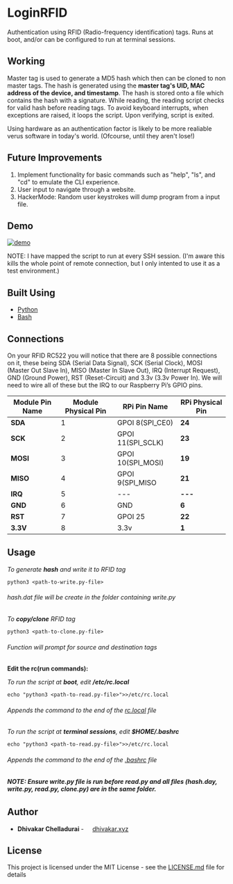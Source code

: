 # LoginRFID

Authentication using RFID (Radio-frequency identification) tags. Runs at boot, and/or can be configured to run at terminal sessions.

## Working

Master tag is used to generate a MD5 hash which then can be cloned to non master tags. The hash is generated using the **master tag's UID, MAC address of the device, and timestamp**. The hash is stored onto a file which contains the hash with a signature. While reading, the reading script checks for valid hash before reading tags. To avoid keyboard interrupts, when exceptions are raised, it loops the script. Upon verifying, script is exited. 

Using hardware as an authentication factor is likely to be more realiable verus software in today's world. (Ofcourse, until they aren't lose!)

## Future Improvements

1. Implement functionality for basic commands such as "help", "ls", and "cd" to emulate the CLI experience.
2. User input to navigate through a website. 
3. HackerMode: Random user keystrokes will dump program from a input file.

## Demo

[![demo](https://asciinema.org/a/fya448W8HEdupamxscgRSYzSi.svg)](https://asciinema.org/a/fya448W8HEdupamxscgRSYzSi?autoplay=1)

NOTE: I have mapped the script to run at every SSH session. (I'm aware this kills the whole point of remote connection, but I only intented to use it as a test environment.)

## Built Using

* [Python](https://www.python.org/)
* [Bash](https://www.gnu.org/software/bash/)

## Connections

On your RFID RC522 you will notice that there are 8 possible connections on it, these being SDA (Serial Data Signal), SCK (Serial Clock), MOSI (Master Out Slave In), MISO (Master In Slave Out), IRQ (Interrupt Request), GND (Ground Power), RST (Reset-Circuit) and 3.3v (3.3v Power In). We will need to wire all of these but the IRQ to our Raspberry Pi’s GPIO pins.

| Module Pin Name | Module Physical Pin |    RPi Pin Name   | RPi Physical Pin |
|       ---       |         ---         |      ---          |        ---       |
| **SDA**         | 1                   | GPOI 8(SPI_CE0)   | **24**           |
| **SCK**         | 2                   | GPOI 11(SPI_SCLK) | **23**           |
| **MOSI**        | 3                   | GPOI 10(SPI_MOSI) | **19**           |
| **MISO**        | 4                   | GPOI 9(SPI_MISO   | **21**           |
| **IRQ**         | 5                   | ---               | **---**          |
| **GND**         | 6                   | GND               | **6**            |
| **RST**         | 7                   | GPOI 25           | **22**           |
| **3.3V**        | 8                   | 3.3v              | **1**            |

## Usage

*To generate **hash** and write it to RFID tag*
```
python3 <path-to-write.py-file>
```
###### hash.dat file will be create in the folder containing write.py

*To **copy/clone** RFID tag*
```
python3 <path-to-clone.py-file>
```
###### Function will prompt for source and destination tags

**Edit the rc(run commands):**

*To run the script at **boot**, edit **/etc/rc.local***
```
echo "python3 <path-to-read.py-file>">>/etc/rc.local
```
###### Appends the command to the end of the [rc.local](https://www.raspberrypi.org/documentation/linux/usage/rc-local.md) file

*To run the script at **terminal sessions**, edit **$HOME/.bashrc***
```
echo "python3 <path-to-read.py-file>">>/etc/rc.local
```
###### Appends the command to the end of the [.bashrc](https://www.raspberrypi.org/documentation/linux/usage/bashrc.md) file
###### **NOTE: Ensure write.py file is run before read.py and all files (hash.day, write.py, read.py, clone.py) are in the same folder.**

## Author

* **Dhivakar Chelladurai** - <img src="https://dhivakar.xyz/images/logo.png" width=12px height=12px > <a href="https://dhivakar.xyz">dhivakar.xyz</a>

## License

This project is licensed under the MIT License - see the [LICENSE.md](LICENSE.md) file for details
